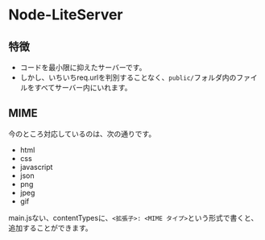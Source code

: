 # Node-LiteServer
## 特徴
- コードを最小限に抑えたサーバーです。
- しかし、いちいちreq.urlを判別することなく、`public/`フォルダ内のファイルをすべてサーバー内にいれます。
## MIME
今のところ対応しているのは、次の通りです。
- html
- css
- javascript
- json
- png
- jpeg
- gif
  
main.jsない、contentTypesに、`<拡張子>: <MIME タイプ>`という形式で書くと、追加することができます。